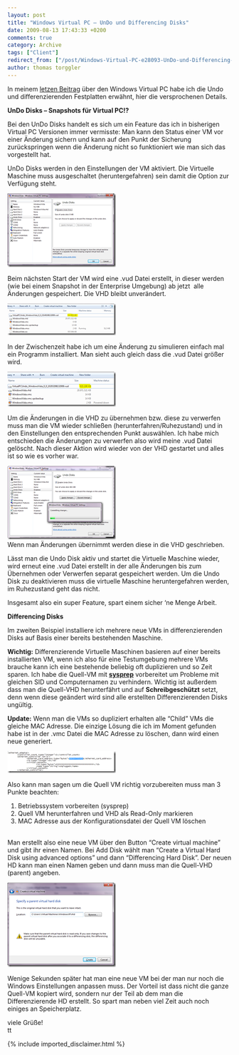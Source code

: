 ```yaml
---
layout: post
title: "Windows Virtual PC – UnDo und Differencing Disks"
date: 2009-08-13 17:43:33 +0200
comments: true
category: Archive
tags: ["Client"]
redirect_from: ["/post/Windows-Virtual-PC-e28093-UnDo-und-Differencing-Disks", "/post/windows-virtual-pc-e28093-undo-und-differencing-disks"]
author: thomas torggler
---
```

<!-- more -->
<p>In meinem <a href="/post/Windows-Virtual-PC.aspx" target="_blank">letzen Beitrag</a> über den Windows Virtual PC habe ich die Undo und differenzierenden Festplatten erwähnt, hier die versprochenen Details.</p>  <p><strong>UnDo Disks – Snapshots für Virtual PC!?</strong></p>  <p>Bei den UnDo Disks handelt es sich um ein Feature das ich in bisherigen Virtual PC Versionen immer vermisste: Man kann den Status einer VM vor einer Änderung sichern und kann auf den Punkt der Sicherung zurückspringen wenn die Änderung nicht so funktioniert wie man sich das vorgestellt hat.</p>  <p>UnDo Disks werden in den Einstellungen der VM aktiviert. Die Virtuelle Maschine muss ausgeschaltet (heruntergefahren) sein damit die Option zur Verfügung steht.</p>  <p><a href="/assets/archive/image_39.png"><img style="border-right-width: 0px; display: inline; border-top-width: 0px; border-bottom-width: 0px; border-left-width: 0px" title="image" border="0" alt="image" src="/assets/archive/image_thumb_39.png" width="244" height="165" /></a> </p>  <p>Beim nächsten Start der VM wird eine .vud Datei erstellt, in dieser werden (wie bei einem Snapshot in der Enterprise Umgebung) ab jetzt&#160; alle Änderungen gespeichert. Die VHD bleibt unverändert.</p>  <p><a href="/assets/archive/image_40.png"><img style="border-right-width: 0px; display: inline; border-top-width: 0px; border-bottom-width: 0px; border-left-width: 0px" title="image" border="0" alt="image" src="/assets/archive/image_thumb_40.png" width="244" height="71" /></a> </p>  <p>In der Zwischenzeit habe ich um eine Änderung zu simulieren einfach mal ein Programm installiert. Man sieht auch gleich dass die .vud Datei größer wird.</p>  <p><a href="/assets/archive/image_41.png"><img style="border-right-width: 0px; display: inline; border-top-width: 0px; border-bottom-width: 0px; border-left-width: 0px" title="image" border="0" alt="image" src="/assets/archive/image_thumb_41.png" width="244" height="78" /></a> </p>  <p>Um die Änderungen in die VHD zu übernehmen bzw. diese zu verwerfen muss man die VM wieder schließen (herunterfahren/Ruhezustand) und in den Einstellungen den entsprechenden Punkt auswählen. Ich habe mich entschieden die Änderungen zu verwerfen also wird meine .vud Datei gelöscht. Nach dieser Aktion wird wieder von der VHD gestartet und alles ist so wie es vorher war.</p>  <p><a href="/assets/archive/image_42.png"><img style="border-right-width: 0px; display: inline; border-top-width: 0px; border-bottom-width: 0px; border-left-width: 0px" title="image" border="0" alt="image" src="/assets/archive/image_thumb_42.png" width="244" height="165" /></a>     <br />Wenn man Änderungen übernimmt werden diese in die VHD geschrieben.</p>  <p>Lässt man die Undo Disk aktiv und startet die Virtuelle Maschine wieder, wird erneut eine .vud Datei erstellt in der alle Änderungen bis zum Übernehmen oder Verwerfen separat gespeichert werden. Um die Undo Disk zu deaktivieren muss die virtuelle Maschine heruntergefahren werden, im Ruhezustand geht das nicht.</p>  <p>Insgesamt also ein super Feature, spart einem sicher ‘ne Menge Arbeit.</p>  <p><strong>Differencing Disks</strong></p>  <p>Im zweiten Beispiel installiere ich mehrere neue VMs in differenzierenden Disks auf Basis einer bereits bestehenden Maschine.</p>  <p><strong>Wichtig:</strong> Differenzierende Virtuelle Maschinen basieren auf einer bereits installierten VM, wenn ich also für eine Testumgebung mehrere VMs brauche kann ich eine bestehende beliebig oft duplizieren und so Zeit sparen. Ich habe die Quell-VM mit <strong><a href="http://support.microsoft.com/kb/302577" target="_blank">sysprep</a></strong> vorbereitet um Probleme mit gleichen SID und Computernamen zu verhindern. Wichtig ist außerdem dass man die Quell-VHD herunterfährt und auf <strong>Schreibgeschützt</strong> setzt, denn wenn diese geändert wird sind alle erstellten Differenzierenden Disks ungültig.</p>  <p><strong>Update:</strong> Wenn man die VMs so dupliziert erhalten alle “Child” VMs die gleiche MAC Adresse. Die einzige Lösung die ich im Moment gefunden habe ist in der .vmc Datei die MAC Adresse zu löschen, dann wird einen neue generiert. </p>  <p><a href="/assets/archive/image_44.png"><img style="border-right-width: 0px; display: inline; border-top-width: 0px; border-bottom-width: 0px; border-left-width: 0px" title="image" border="0" alt="image" src="/assets/archive/image_thumb_44.png" width="244" height="49" /></a></p>  <p>Also kann man sagen um die Quell VM richtig vorzubereiten muss man 3 Punkte beachten:</p>  <ol>   <li>Betriebssystem vorbereiten (sysprep) </li>    <li>Quell VM herunterfahren und VHD als Read-Only markieren </li>    <li>MAC Adresse aus der Konfigurationsdatei der Quell VM löschen </li> </ol>  <p>   <br />Man erstellt also eine neue VM über den Button “Create virtual machine” und gibt ihr einen Namen. Bei Add Disk wählt man “Create a Virtual Hard Disk using advanced options” und dann “Differencing Hard Disk”. Der neuen HD kann man einen Namen geben und dann muss man die Quell-VHD (parent) angeben.</p>  <p><a href="/assets/archive/image_43.png"><img style="border-right-width: 0px; display: inline; border-top-width: 0px; border-bottom-width: 0px; border-left-width: 0px" title="image" border="0" alt="image" src="/assets/archive/image_thumb_43.png" width="244" height="189" /></a> </p>  <p>Wenige Sekunden später hat man eine neue VM bei der man nur noch die Windows Einstellungen anpassen muss. Der Vorteil ist dass nicht die ganze Quell-VM kopiert wird, sondern nur der Teil ab dem man die Differenzierende HD erstellt. So spart man neben viel Zeit auch noch einiges an Speicherplatz.</p>  <p>viele Grüße!    <br />tt</p>
{% include imported_disclaimer.html %}
